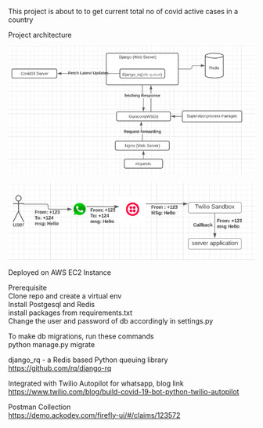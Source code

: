 This project is about to to get current total no of covid active cases in a country

Project architecture
 
 ![](image1.png?raw=true)

 ![](image2.png?raw=true)

Deployed on AWS EC2 Instance


Prerequisite  
Clone repo and create a virtual env   
Install Postgesql and Redis  
install packages from requirements.txt  
Change the user and password of db accordingly in settings.py  

To make db migrations, run these commands  
python manage.py migrate

django_rq  - a Redis based Python queuing library  
https://github.com/rq/django-rq

Integrated with Twilio Autopilot for whatsapp, blog link  
https://www.twilio.com/blog/build-covid-19-bot-python-twilio-autopilot

Postman Collection  
https://demo.ackodev.com/firefly-ui/#/claims/123572


